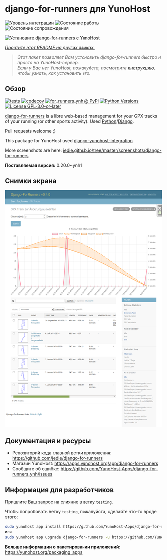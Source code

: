 <!--
Важно: этот README был автоматически сгенерирован <https://github.com/YunoHost/apps/tree/master/tools/readme_generator>
Он НЕ ДОЛЖЕН редактироваться вручную.
-->

# django-for-runners для YunoHost

[![Уровень интеграции](https://dash.yunohost.org/integration/django-for-runners.svg)](https://ci-apps.yunohost.org/ci/apps/django-for-runners/) ![Состояние работы](https://ci-apps.yunohost.org/ci/badges/django-for-runners.status.svg) ![Состояние сопровождения](https://ci-apps.yunohost.org/ci/badges/django-for-runners.maintain.svg)

[![Установите django-for-runners с YunoHost](https://install-app.yunohost.org/install-with-yunohost.svg)](https://install-app.yunohost.org/?app=django-for-runners)

*[Прочтите этот README на других языках.](./ALL_README.md)*

> *Этот пакет позволяет Вам установить django-for-runners быстро и просто на YunoHost-сервер.*  
> *Если у Вас нет YunoHost, пожалуйста, посмотрите [инструкцию](https://yunohost.org/install), чтобы узнать, как установить его.*

## Обзор

[![tests](https://github.com/YunoHost-Apps/django-for-runners_ynh/actions/workflows/tests.yml/badge.svg?branch=main)](https://github.com/YunoHost-Apps/django-for-runners_ynh/actions/workflows/tests.yml)
[![codecov](https://codecov.io/github/jedie/for_runners_ynh/branch/main/graph/badge.svg)](https://app.codecov.io/github/jedie/for_runners_ynh)
[![for_runners_ynh @ PyPi](https://img.shields.io/pypi/v/for_runners_ynh?label=for_runners_ynh%20%40%20PyPi)](https://pypi.org/project/for_runners_ynh/)
[![Python Versions](https://img.shields.io/pypi/pyversions/for_runners_ynh)](https://github.com/YunoHost-Apps/django-for-runners_ynh/blob/main/pyproject.toml)
[![License GPL-3.0-or-later](https://img.shields.io/pypi/l/for_runners_ynh)](https://github.com/YunoHost-Apps/django-for-runners_ynh/blob/main/LICENSE)

[django-for-runners](https://github.com/jedie/django-for-runners) is a libre web-based management for your GPX tracks of your running (or other sports activity). Used [Python](https://www.python.org/)/[Django](https://www.djangoproject.com/).

Pull requests welcome ;)

This package for YunoHost used [django-yunohost-integration](https://github.com/YunoHost-Apps/django_yunohost_integration)

More screenshots are here: [jedie.github.io/tree/master/screenshots/django-for-runners](https://github.com/jedie/jedie.github.io/tree/master/screenshots/django-for-runners/README.creole)


**Поставляемая версия:** 0.20.0~ynh1

## Снимки экрана

![Снимок экрана django-for-runners](./doc/screenshots/screenshot.png)

## Документация и ресурсы

- Репозиторий кода главной ветки приложения: <https://github.com/jedie/django-for-runners>
- Магазин YunoHost: <https://apps.yunohost.org/app/django-for-runners>
- Сообщите об ошибке: <https://github.com/YunoHost-Apps/django-for-runners_ynh/issues>

## Информация для разработчиков

Пришлите Ваш запрос на слияние в [ветку `testing`](https://github.com/YunoHost-Apps/django-for-runners_ynh/tree/testing).

Чтобы попробовать ветку `testing`, пожалуйста, сделайте что-то вроде этого:

```bash
sudo yunohost app install https://github.com/YunoHost-Apps/django-for-runners_ynh/tree/testing --debug
или
sudo yunohost app upgrade django-for-runners -u https://github.com/YunoHost-Apps/django-for-runners_ynh/tree/testing --debug
```

**Больше информации о пакетировании приложений:** <https://yunohost.org/packaging_apps>
